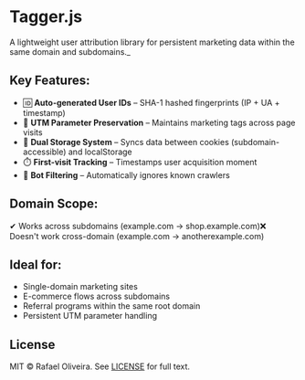 # Tagger.js

A lightweight user attribution library for persistent marketing data within the same domain and subdomains._

## Key Features:

-   🆔 **Auto-generated User IDs** – SHA-1 hashed fingerprints (IP + UA + timestamp)
-   🔗 **UTM Parameter Preservation** – Maintains marketing tags across page visits
-   🍪 **Dual Storage System** – Syncs data between cookies (subdomain-accessible) and localStorage
-   ⏱️ **First-visit Tracking** – Timestamps user acquisition moment
-   🤖 **Bot Filtering** – Automatically ignores known crawlers

## Domain Scope:

✔ Works across subdomains (example.com → shop.example.com)❌ Doesn't work cross-domain (example.com → anotherexample.com)

## Ideal for:

-   Single-domain marketing sites
-   E-commerce flows across subdomains
-   Referral programs within the same root domain
-   Persistent UTM parameter handling

## License

MIT © Rafael Oliveira. See [LICENSE](LICENSE) for full text.
